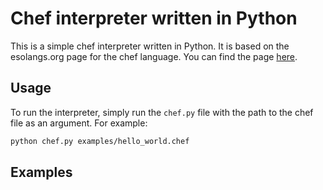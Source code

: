# Chef interpreter written in Python

This is a simple chef interpreter written in Python. It is based on the esolangs.org page for the chef language. You can find the page [here](https://esolangs.org/wiki/Chef).

## Usage

To run the interpreter, simply run the `chef.py` file with the path to the chef file as an argument. For example:

```bash
python chef.py examples/hello_world.chef
```

## Examples
